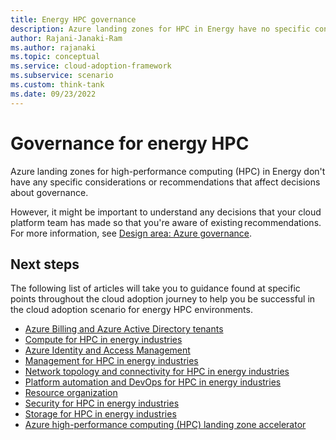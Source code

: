 ```yaml
---
title: Energy HPC governance
description: Azure landing zones for HPC in Energy have no specific considerations or recommendations that affect decisions about governance.
author: Rajani-Janaki-Ram
ms.author: rajanaki
ms.topic: conceptual
ms.service: cloud-adoption-framework
ms.subservice: scenario
ms.custom: think-tank
ms.date: 09/23/2022
---
```


# Governance for energy HPC

Azure landing zones for high-performance computing (HPC) in Energy don't have any specific considerations or recommendations that affect decisions about governance.

However, it might be important to understand any decisions that your cloud platform team has made so that you're aware of existing recommendations. For more information, see [Design area: Azure governance](/azure/cloud-adoption-framework/ready/landing-zone/design-area/governance).

## Next steps

The following list of articles will take you to guidance found at specific points throughout the cloud adoption journey to help you be successful in the cloud adoption scenario for energy HPC environments.

- [Azure Billing and Azure Active Directory tenants](./azure-billing-active-directory-tenant.md)
- [Compute for HPC in energy industries](./compute.md)
- [Azure Identity and Access Management](./identity-access-management.md)
- [Management for HPC in energy industries](./management.md)
- [Network topology and connectivity for HPC in energy industries](./network-topology-connectivity.md)
- [Platform automation and DevOps for HPC in energy industries](./platform-automation-devops.md)
- [Resource organization](./resource-organization.md)
- [Security for HPC in energy industries](./security.md)
- [Storage for HPC in energy industries](./storage.md)
- [Azure high-performance computing (HPC) landing zone accelerator](../azure-hpc-landing-zone-accelerator.md)
